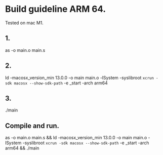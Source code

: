 # Build guideline ARM 64.
Tested on mac M1.

## 1.
as -o main.o main.s

## 2.
ld -macosx_version_min 13.0.0 -o main main.o -lSystem -syslibroot `xcrun -sdk macosx --show-sdk-path` -e _start -arch arm64

## 3.
./main

## Compile and run.
as -o main.o main.s && ld -macosx_version_min 13.0.0 -o main main.o  -lSystem -syslibroot `xcrun -sdk macosx --show-sdk-path` -e _start -arch arm64 && ./main

